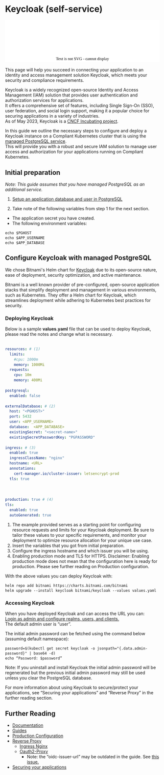 Keycloak (self-service)
===========
![Keycloak Logo](img/keycloak.drawio.svg)

This page will help you succeed in connecting your application to an identity and access management solution Keycloak, which meets your security and compliance requirements.

Keycloak is a widely recognized open-source Identity and Access Management (IAM) solution that provides user authentication and authorization services for applications.
\
It offers a comprehensive set of features, including Single Sign-On (SSO), user federation, and social login support, making it a popular choice for securing applications in a variety of industries.
\
As of May 2023, Keycloak is a [CNCF Incubating project](https://www.cncf.io/blog/2023/04/11/keycloak-joins-cncf-as-an-incubating-project/).

In this guide we outline the necessary steps to configure and deploy a Keycloak instance on a Compliant Kubernetes cluster that is using the [managed PostgreSQL service](postgresql.md).
\
This will provide you with a robust and secure IAM solution to manage user access and authorization for your applications running on Compliant Kubernetes.

## Initial preparation
*Note: This guide assumes that you have managed PostgreSQL as an additional service.*

1. [Setup an application database and user in PostgreSQL](postgresql.md)

2. Take note of the following variables from step 1 for the next section.
- The application secret you have created.
- The following environment variables:
```
echo $PGHOST
echo $APP_USERNAME
echo $APP_DATABASE
```





## Configure Keycloak with managed PostgreSQL

We chose Bitnami's Helm chart for [Keycloak](https://github.com/bitnami/charts/tree/main/bitnami/keycloak) due to its open-source nature, ease of deployment, security optimization, and active maintenance.

Bitnami is a well known provider of pre-configured, open-source application stacks that simplify deployment and management in various environments, such as Kubernetes. They offer a Helm chart for Keycloak, which streamlines deployment while adhering to Kubernetes best practices for security.

### Deploying Keycloak
Below is a sample **values.yaml** file that can be used to deploy Keycloak, please read the notes and change what is necessary.
``` yaml

resources: # (1)
  limits:
    #cpu: 1000m
    memory: 1000Mi
  requests:
    cpu: 10m
    memory: 400Mi

postgresql:
  enabled: false

externalDatabase: # (2)
  host: "<PGHOST>"
  port: 5432
  user: <APP_USERNAME>
  database:  <APP_DATABASE>
  existingSecret: "<secret-name>"
  existingSecretPasswordKey: "PGPASSWORD"

ingress: # (3)
  enabled: true
  ingressClassName: "nginx"
  hostname: <URL>
  annotations:
    cert-manager.io/cluster-issuer: letsencrypt-prod
  tls: true



production: true # (4)
tls:
  enabled: true
  autoGenerated: true

```
1.  The example provided serves as a starting point for configuring resource requests and limits for your Keycloak deployment. Be sure to tailor these values to your specific requirements, and monitor your deployment to optimize resource allocation for your unique use case.
2.  Insert the variables that you got from initial preparation.
3.  Configure the ingress hostname and which issuer you will be using.
4.  Enabling production mode and TLS for HTTPS. Disclaimer: Enabling production mode does not mean that the configuration here is ready for production. Please see further reading on Production configuration.

With the above values you can deploy Keycloak with:
```
helm repo add bitnami https://charts.bitnami.com/bitnami
helm upgrade --install keycloak bitnami/keycloak --values values.yaml
```

### Accessing Keycloak
When you have deployed Keycloak and can access the URL you can:
\
[Login as admin and configure realms, users, and clients.](https://www.keycloak.org/getting-started/getting-started-kube)
\
The default admin user is “user”.

The initial admin password can be fetched using the command below (assuming default namespace):

```
password=$(kubectl get secret keycloak -o jsonpath="{.data.admin-password}" | base64 -d)
echo “Password: $password”
```

Note: If you uninstall and install Keycloak the initial admin password will be regenerated but the previous initial admin password may still be used unless you clear the PostgreSQL database.

For more information about using Keycloak to secure/protect your applications, see “Securing your applications” and “Reverse Proxy” in the further reading section.

## Further Reading
- [Documentation](https://www.keycloak.org/documentation)
- [Guides](https://www.keycloak.org/guides)
- [Production Configuration](https://www.keycloak.org/server/configuration-production)
- [Reverse Proxy](https://www.keycloak.org/server/reverseproxy)
    - [Ingress Nginx](https://kubernetes.github.io/ingress-nginx/examples/auth/oauth-external-auth/)
    - [Oauth2-Proxy](https://oauth2-proxy.github.io/oauth2-proxy/docs/configuration/oauth_provider/#keycloak-oidc-auth-provider)
      - Note: the “oidc-issuer-url” may be outdated in the guide. See [this issue.](https://stackoverflow.com/questions/70577004/keycloak-could-not-find-resource-for-full-path)
- [Securing your applications](https://www.keycloak.org/docs/latest/securing_apps/index.html)
